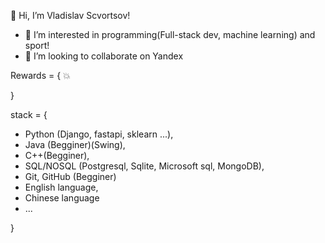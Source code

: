 👋 Hi, I’m Vladislav Scvortsov!
- 👀 I’m interested in programming(Full-stack dev, machine learning) and sport!
- 💞️ I’m looking to collaborate on Yandex

Rewards = {
💥

}

stack = {
- Python (Django, fastapi, sklearn ...),
- Java (Begginer)(Swing),
- C++(Begginer),
- SQL/NOSQL (Postgresql, Sqlite, Microsoft sql, MongoDB),
- Git, GitHub (Begginer)
- English language,
- Chinese language
- ...

}
